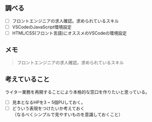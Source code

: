 ## 調べる
- [ ] フロントエンジニアの求人確認。求められているスキル
- [ ] VSCodeのJavaScript環境設定
- [ ] HTML/CSS(フロント言語)にオススメのVSCodeの環境設定

## メモ
> フロントエンジニアの求人確認。求められているスキル

## 考えていること
ライター業務を再開することにより本格的な窓口を作りたいと思っている。
  - [ ] 見本となるHPを3 ~ 5個PUしておく。
  - [ ] どういう表現をつけたいか考えておく  
        （なるべくシンプルで見やすいものを意識しておくこと）

